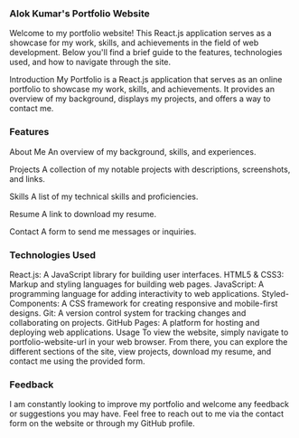 ### Alok Kumar's Portfolio Website
Welcome to my portfolio website! This React.js application serves as a showcase for my work, skills, and achievements in the field of web development. Below you'll find a brief guide to the features, technologies used, and how to navigate through the site.

Introduction
My Portfolio is a React.js application that serves as an online portfolio to showcase my work, skills, and achievements. It provides an overview of my background, displays my projects, and offers a way to contact me.

### Features
About Me
An overview of my background, skills, and experiences.

Projects
A collection of my notable projects with descriptions, screenshots, and links.

Skills
A list of my technical skills and proficiencies.

Resume
A link to download my resume.

Contact
A form to send me messages or inquiries.

### Technologies Used
React.js: A JavaScript library for building user interfaces.
HTML5 & CSS3: Markup and styling languages for building web pages.
JavaScript: A programming language for adding interactivity to web applications.
Styled-Components: A CSS framework for creating responsive and mobile-first designs.
Git: A version control system for tracking changes and collaborating on projects.
GitHub Pages: A platform for hosting and deploying web applications.
Usage
To view the website, simply navigate to portfolio-website-url in your web browser. From there, you can explore the different sections of the site, view projects, download my resume, and contact me using the provided form.

### Feedback
I am constantly looking to improve my portfolio and welcome any feedback or suggestions you may have. Feel free to reach out to me via the contact form on the website or through my GitHub profile.
